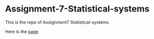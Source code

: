 # Assignment-7-Statistical-systems
This is the repo of Assignment7 Statistical-systems

Here is the [page](https://szewingleung.github.io/Assignment-7-Statistical-systems/)

